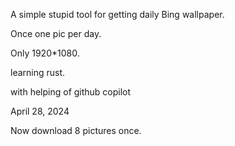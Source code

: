 A simple stupid tool for getting daily Bing wallpaper.

Once one pic per day.

Only 1920*1080.

learning rust.

with helping of github copilot


April 28, 2024

Now download 8 pictures once.